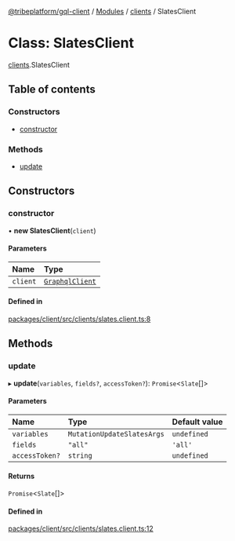 [@tribeplatform/gql-client](../README.md) / [Modules](../modules.md) / [clients](../modules/clients.md) / SlatesClient

# Class: SlatesClient

[clients](../modules/clients.md).SlatesClient

## Table of contents

### Constructors

- [constructor](clients.SlatesClient.md#constructor)

### Methods

- [update](clients.SlatesClient.md#update)

## Constructors

### constructor

• **new SlatesClient**(`client`)

#### Parameters

| Name | Type |
| :------ | :------ |
| `client` | [`GraphqlClient`](clients.GraphqlClient.md) |

#### Defined in

[packages/client/src/clients/slates.client.ts:8](https://gitlab.com/tribeplatform/tribe-neo/-/blob/master/packages/client/src/clients/slates.client.ts#L8)

## Methods

### update

▸ **update**(`variables`, `fields?`, `accessToken?`): `Promise`<`Slate`[]\>

#### Parameters

| Name | Type | Default value |
| :------ | :------ | :------ |
| `variables` | `MutationUpdateSlatesArgs` | `undefined` |
| `fields` | ``"all"`` | `'all'` |
| `accessToken?` | `string` | `undefined` |

#### Returns

`Promise`<`Slate`[]\>

#### Defined in

[packages/client/src/clients/slates.client.ts:12](https://gitlab.com/tribeplatform/tribe-neo/-/blob/master/packages/client/src/clients/slates.client.ts#L12)
